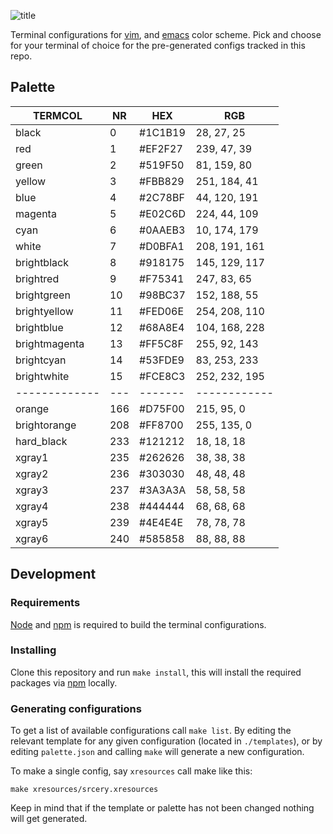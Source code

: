 ![title](assets/title.png)

Terminal configurations for [vim](https://github.com/srcery-colors/srcery-vim), and [emacs](https://github.com/srcery-colors/srcery-emacs) color scheme. Pick and choose for your terminal of choice for the pre-generated configs tracked in this repo.

## Palette

TERMCOL       | NR  | HEX     | RGB
------------- | --- | ------- | ------------
black         |  0  | #1C1B19 | 28,  27,  25
red           |  1  | #EF2F27 | 239, 47, 39
green         |  2  | #519F50 | 81,  159, 80
yellow        |  3  | #FBB829 | 251, 184, 41
blue          |  4  | #2C78BF | 44, 120, 191
magenta       |  5  | #E02C6D | 224, 44,  109
cyan          |  6  | #0AAEB3 | 10, 174, 179
white         |  7  | #D0BFA1 | 208, 191, 161
brightblack   |  8  | #918175 | 145, 129, 117
brightred     |  9  | #F75341 | 247, 83, 65
brightgreen   |  10 | #98BC37 | 152, 188, 55
brightyellow  |  11 | #FED06E | 254, 208, 110
brightblue    |  12 | #68A8E4 | 104, 168, 228
brightmagenta |  13 | #FF5C8F | 255, 92, 143
brightcyan    |  14 | #53FDE9 | 83, 253, 233
brightwhite   |  15 | #FCE8C3 | 252, 232, 195
------------- | --- | ------- | ------------
orange        | 166 | #D75F00 | 215, 95, 0
brightorange  | 208 | #FF8700 | 255, 135, 0
hard_black    | 233 | #121212 | 18, 18, 18
xgray1        | 235 | #262626 | 38, 38, 38
xgray2        | 236 | #303030 | 48, 48, 48
xgray3        | 237 | #3A3A3A | 58, 58, 58
xgray4        | 238 | #444444 | 68, 68, 68
xgray5        | 239 | #4E4E4E | 78, 78, 78
xgray6        | 240 | #585858 | 88, 88, 88

## Development
### Requirements
[Node](https://nodejs.org/en/) and [npm](https://www.npmjs.com/) is required to build the terminal configurations.

### Installing
Clone this repository and run `make install`, this will install the required packages via [npm](https://www.npmjs.com/) locally.

### Generating configurations
To get a list of available configurations call `make list`. By editing
the relevant template for any given configuration (located in
`./templates`), or by editing `palette.json` and calling `make` will
generate a new configuration.

To make a single config, say `xresources` call make like this:

``` shell
make xresources/srcery.xresources
```
Keep in mind that if the template or palette has not been changed nothing will get generated.
